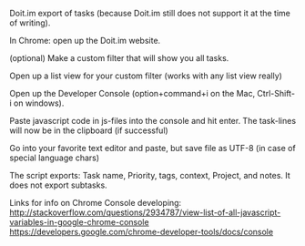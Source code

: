 Doit.im export of tasks (because Doit.im still does not support it at the time of writing).

In Chrome: open up the Doit.im website.

(optional) Make a custom filter that will show you all tasks.

Open up a list view for your custom filter (works with any list view really)

Open up the Developer Console (option+command+i on the Mac, Ctrl-Shift-i on windows).

Paste javascript code in js-files into the console and hit enter. The task-lines will now be in the clipboard (if successful)

Go into your favorite text editor and paste, but save file as UTF-8 (in case of special language chars)


The script exports: Task name, Priority, tags, context, Project, and notes.
It does not export subtasks. 

Links for info on Chrome Console developing:
http://stackoverflow.com/questions/2934787/view-list-of-all-javascript-variables-in-google-chrome-console
https://developers.google.com/chrome-developer-tools/docs/console